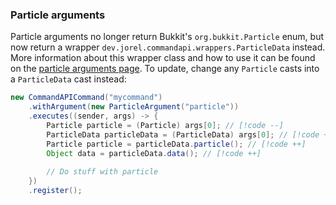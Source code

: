 ### Particle arguments

Particle arguments no longer return Bukkit's `org.bukkit.Particle` enum, but now return a wrapper `dev.jorel.commandapi.wrappers.ParticleData` instead. More information about this wrapper class and how to use it can be found on the [particle arguments page](../create-commands/arguments/types/misc/particle-arguments). To update, change any `Particle` casts into a `ParticleData` cast instead:

```java
new CommandAPICommand("mycommand")
    .withArgument(new ParticleArgument("particle"))
    .executes((sender, args) -> {
        Particle particle = (Particle) args[0]; // [!code --]
        ParticleData particleData = (ParticleData) args[0]; // [!code ++]
        Particle particle = particleData.particle(); // [!code ++]
        Object data = particleData.data(); // [!code ++]
        
        // Do stuff with particle
    })
    .register();
```
